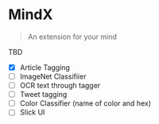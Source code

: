 # MindX
> An extension for your mind

TBD
- [x] Article Tagging
- [ ] ImageNet Classifiier
- [ ] OCR text through tagger
- [ ] Tweet tagging
- [ ] Color Classifier (name of color and hex)
- [ ] Slick UI